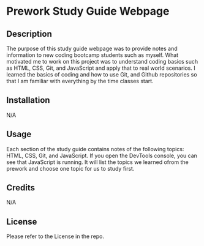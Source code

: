 # Prework Study Guide Webpage

## Description

The purpose of this study guide webpage was to provide notes and information to new coding bootcamp students such as myself. What motivated me to work on this project was to understand coding basics such as HTML, CSS, Git, and JavaScript and apply that to real world scenarios. I learned the basics of coding and how to use Git, and Github repositories so that I am familiar with everything by the time classes start.



## Installation

N/A



## Usage

Each section of the study guide contains notes of the following topics: HTML, CSS, Git, and JavaScript. 
If you open the DevTools console, you can see that JavaScript is running. It will list the topics we learned ofrom the prework and choose one topic for us to study first.

## Credits

N/A

## License

Please refer to the License in the repo.





